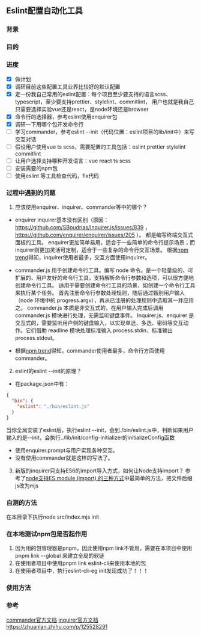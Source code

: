 ## Eslint配置自动化工具

### 背景

### 目的

### 进度
- [x] 做计划
- [x] 调研目前这些配置工具业界比较好的默认配置
- [x] 定一份我自己常用的eslint配置：每个项目至少要支持的语言scss、typescript，至少要支持prettier、stylelint、commitlint，
用户也就是我自己只需要选择实验vue还是react，是node环境还是browser
- [x] 命令行的选择器，参考eslint使用enquirer包
- [x] 调研一下用哪个包开发命令行
- [ ] 学习commander，参考eslint --init（代码位置：eslint项目的lib/init中）来写交互对话
- [ ] 假设用户使用vue ts scss，需要配置的工具包括：eslint prettier stylelint commitlint
- [ ] 让用户选择支持哪种开发语言：vue react ts scss
- [ ] 安装需要的npm包
- [ ] 使用eslint 等工具检查代码，fix代码

### 过程中遇到的问题
1. 应该使用enquirer、inquirer、commander等中的哪个？ 
- enquirer inquirer基本没有区别（原因：https://github.com/SBoudrias/Inquirer.js/issues/839 ， https://github.com/enquirer/enquirer/issues/205 ）。
都是编写终端交互式面板的工具。
enquirer更加简单易用，适合于一些简单的命令行提示场景；而inquirer则更加灵活可定制，适合于一些复杂的命令行交互场景。
根据[npm trend](https://npmtrends.com/enquirer-vs-inquirer-vs-prompt-vs-prompts)得知，inquirer使用者最多，交互方面使用inquirer。

- commander.js 用于创建命令行工具。编写 node 命令。是一个轻量级的、可扩展的、用户友好的命令行工具，支持解析命令行参数和选项，可以很方便地创建命令行工具。
适用于需要创建命令行工具的场景，如创建一个命令行工具来执行某个任务。
首先注册命令行参数处理规则，随后通过甄别用户输入（node 环境中的 progress.argv），再从已注册的处理规则中选取其一并应用之。
commander.js 本质是非交互式的，在用户输入完成后调用 commander.js 模块进行处理，无需监听键盘事件。
Inquirer.js、enquirer 是交互式的，需要监听用户侧的键盘输入，以实现单选、多选、密码等交互动作。它们借助 readline 模块处理标准输入 process.stdin、标准输出 process.stdout。

- 根据[npm trend](https://npmtrends.com/commander-vs-enquirer-vs-inquirer)得知，commander使用者最多，命令行方面使用commander。

2. eslint的eslint --init的原理？
- 在package.json中有：

```json
{
  "bin": {
    "eslint": "./bin/eslint.js"
  }
}
```

当你全局安装了eslint后，执行eslint --init，会到./bin/eslint.js中，判断如果用户输入的是--init，会执行../lib/init/config-initializer的initializeConfig函数

- 使用enquirer.prompt与用户实现各种交互。
- 没有使用commander就是这样的写法了。

3. 新版的inquirer只支持ES6的import导入方式，如何让Node支持import？
参考了[node支持ES module (import) 的三种方式](https://juejin.cn/post/7085724713565208589)中最简单的方法，把文件后缀js改为mjs



### 自测的方法
在本目录下执行node src/index.mjs init

### 在本地测试npm包是否起作用
1. 因为用的包管理器是pnpm，因此使用npm link不管用，需要在本项目中使用pnpm link --global 来建立全局的软链
2. 在使用者项目中使用pnpm link eslint-cli来使用本地的包
3. 在使用者项目中，执行eslint-cli-eg init发现成功了！！！

### 使用方法



### 参考
[commander官方文档](https://github.com/tj/commander.js/tree/master)
[inquirer官方文档](https://github.com/SBoudrias/Inquirer.js)
https://zhuanlan.zhihu.com/p/125528291
